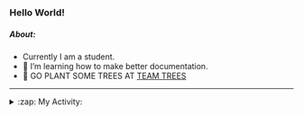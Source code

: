 ### Hello World!

##### About:
- Currently I am a student.
- 🌱 I’m learning how to make better documentation.
- 🌱 GO PLANT SOME TREES AT [TEAM TREES](https://teamtrees.org/)

---
<details>
  <summary>:zap: My Activity:</summary>
  
<!--START_SECTION:waka-->
![Code Time](http://img.shields.io/badge/Code%20Time-1%2C132%20hrs%204%20mins-blue)

**I'm a Night 🦉** 

```text
🌞 Morning                1184 commits        ██░░░░░░░░░░░░░░░░░░░░░░░   08.50 % 
🌆 Daytime                5142 commits        █████████░░░░░░░░░░░░░░░░   36.91 % 
🌃 Evening                3986 commits        ███████░░░░░░░░░░░░░░░░░░   28.61 % 
🌙 Night                  3620 commits        ██████░░░░░░░░░░░░░░░░░░░   25.98 % 
```
📅 **I'm Most Productive on Wednesday** 

```text
Monday                   2168 commits        ████░░░░░░░░░░░░░░░░░░░░░   15.56 % 
Tuesday                  1741 commits        ███░░░░░░░░░░░░░░░░░░░░░░   12.50 % 
Wednesday                3263 commits        ██████░░░░░░░░░░░░░░░░░░░   23.42 % 
Thursday                 1620 commits        ███░░░░░░░░░░░░░░░░░░░░░░   11.63 % 
Friday                   1343 commits        ██░░░░░░░░░░░░░░░░░░░░░░░   09.64 % 
Saturday                 1270 commits        ██░░░░░░░░░░░░░░░░░░░░░░░   09.12 % 
Sunday                   2527 commits        █████░░░░░░░░░░░░░░░░░░░░   18.14 % 
```


📊 **This Week I Spent My Time On** 

```text
🔥 Editors: 
VS Code                  2 hrs 16 mins       █████████████████████████   100.00 % 

🐱‍💻 Projects: 
discord-bot              1 hr 23 mins        ███████████████░░░░░░░░░░   61.45 % 
praise                   52 mins             ██████████░░░░░░░░░░░░░░░   38.55 % 
```


 Last Updated on 03/06/2023 10:08:20 UTC
<!--END_SECTION:waka-->
</details>
